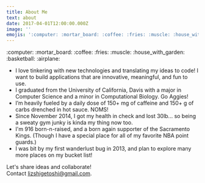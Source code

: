 ```yaml
---
title: About Me
text: about
date: 2017-04-01T12:00:00.000Z
image: ''
emojis: ':computer: :mortar_board: :coffee: :fries: :muscle: :house_with_garden: :basketball: :airplane:'
---
```


<p class="emoji-text">:computer: :mortar_board: :coffee: :fries: :muscle: :house_with_garden: :basketball: :airplane:</p>

- I love tinkering with new technologies and translating my ideas to code! I want to build applications that are innovative, meaningful, and fun to use.
- I graduated from the University of California, Davis with a major in Computer Science and a minor in Computational Biology. Go Aggies!
- I’m heavily fueled by a daily dose of 150+ mg of caffeine and 150+ g of carbs drenched in hot sauce. NOMS!
- Since November 2014, I got my health in check and lost 30lb... so being a sweaty gym junky is kinda my thing now too.
- I'm 916 born-n-raised, and a born again supporter of the Sacramento Kings. (Though I have a special place for all of my favorite NBA point guards.)
- I was bit by my first wanderlust bug in 2013, and plan to explore many more places on my bucket list!

<span class="bold-text">Let's share ideas and collaborate!</span><br>Contact <a href="mailto:{{ site.email }}"><u>lizshigetoshi@gmail.com</u></a>.
